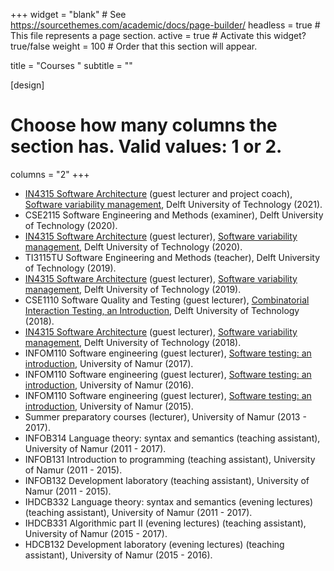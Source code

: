 +++
widget = "blank"  # See https://sourcethemes.com/academic/docs/page-builder/
headless = true  # This file represents a page section.
active = true  # Activate this widget? true/false
weight = 100  # Order that this section will appear.

title = "Courses "
subtitle = ""

[design]
  # Choose how many columns the section has. Valid values: 1 or 2.
  columns = "2"
+++

  * [IN4315 Software Architecture](https://se.ewi.tudelft.nl/delftswa/2021/) (guest lecturer and project coach),  [Software variability management](https://www.slideshare.net/XavierDevroey/software-variability-management-2020), Delft University of Technology (2021).
  * CSE2115 Software Engineering and Methods (examiner),  Delft University of Technology (2020).
  * [IN4315 Software Architecture](https://se.ewi.tudelft.nl/delftswa/2020/) (guest lecturer),  [Software variability management](https://www.slideshare.net/XavierDevroey/software-variability-management-2020), Delft University of Technology (2020).
  * TI3115TU Software Engineering and Methods (teacher), Delft University of Technology (2019).
  * [IN4315 Software Architecture](https://se.ewi.tudelft.nl/delftswa/) (guest lecturer),  [Software variability management](https://www.slideshare.net/XavierDevroey/software-variability-management-2019), Delft University of Technology (2019).
  * CSE1110 Software Quality and Testing (guest lecturer), [Combinatorial Interaction Testing, an Introduction](https://www.slideshare.net/XavierDevroey/combinatorial-interaction-testing-an-introduction-2018), Delft University of Technology (2018).
  * [IN4315 Software Architecture](https://delftswa2018.github.io) (guest lecturer),  [Software variability management](https://www.slideshare.net/XavierDevroey/software-variability-management-2017), Delft University of Technology (2018).
  * INFOM110 Software engineering (guest lecturer), [Software testing: an introduction](https://www.slideshare.net/XavierDevroey/software-testing-an-introduction-2017), University of Namur (2017).
  * INFOM110 Software engineering (guest lecturer), [Software testing: an introduction](https://www.slideshare.net/XavierDevroey/software-testing-an-introduction-2016), University of Namur (2016).
  * INFOM110 Software engineering (guest lecturer), [Software testing: an introduction](https://www.slideshare.net/XavierDevroey/software-testing-an-introduction-2015), University of Namur (2015).
  * Summer preparatory courses (lecturer), University of Namur (2013 - 2017).
  * INFOB314 Language theory: syntax and semantics (teaching assistant), University of Namur (2011 - 2017).
  * INFOB131 Introduction to programming (teaching assistant), University of Namur (2011 - 2015).
  * INFOB132 Development laboratory (teaching assistant), University of Namur (2011 - 2015).
  * IHDCB332 Language theory: syntax and semantics (evening lectures) (teaching assistant), University of Namur (2011 - 2017).
  * IHDCB331 Algorithmic part II (evening lectures) (teaching assistant), University of Namur (2015 - 2017).
  * HDCB132 Development laboratory (evening lectures) (teaching assistant), University of Namur (2015 - 2016).
